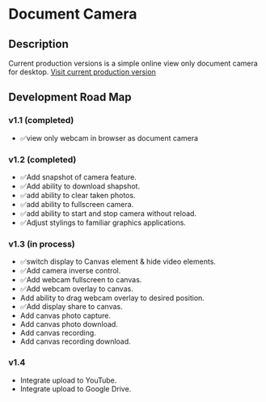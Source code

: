 # Document Camera

## Description
Current production versions is a simple online view only document camera for desktop.
[Visit current production version](https://apps4everyone.tech/apps/doc-cam/index.html)

## Development Road Map

  ### v1.1 (completed)
  - ✅view only webcam in browser as document camera
  
  ### v1.2 (completed)
  - ✅Add snapshot of camera feature.
  - ✅Add ability to download shapshot.
  - ✅add ability to clear taken photos.
  - ✅add ability to fullscreen camera.
  - ✅add ability to start and stop camera without reload.
  - ✅Adjust stylings to familiar graphics applications.

  ### v1.3 (in process)
  - ✅switch display to Canvas element & hide video elements.
  - ✅Add camera inverse control.
  - ✅Add webcam fullscreen to canvas.
  - ✅Add webcam overlay to canvas.
  - Add ability to drag webcam overlay to desired position.
  - ✅Add display share to canvas.
  - Add canvas photo capture.
  - Add canvas photo download.
  - Add canvas recording.
  - Add canvas recording download.

  ### v1.4
  - Integrate upload to YouTube.
  - Integrate upload to Google Drive.
  
    
